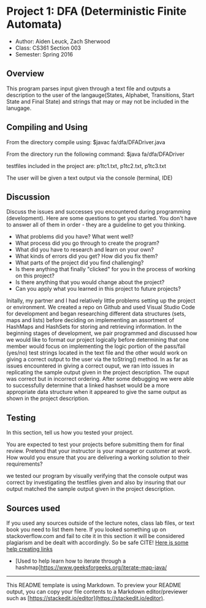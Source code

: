 # Project 1: DFA (Deterministic Finite Automata)

* Author: Aiden Leuck, Zach Sherwood
* Class: CS361 Section 003
* Semester: Spring 2016

## Overview

This program parses input given through a text file and outputs a description to the user of the langauge(States, Alphabet, Transitions, Start State and Final State) and strings that may or may not be included in the lanugage.

## Compiling and Using

From the directory compile using: $javac fa/dfa/DFADriver.java

From the directory run the following command: $java fa/dfa/DFADriver <testfile>

testfiles included in the project are: p1tc1.txt, p1tc2.txt, p1tc3.txt

The user will be given a text output via the console (terminal, IDE)

## Discussion

Discuss the issues and successes you encountered during programming
(development). Here are some questions to get you started. You don't
have to answer all of them in order - they are a guideline to get you
thinking.
  * What problems did you have? What went well?
  * What process did you go through to create the program?
  * What did you have to research and learn on your own?
  * What kinds of errors did you get? How did you fix them?
  * What parts of the project did you find challenging?
  * Is there anything that finally "clicked" for you in the process 
  of working on this project?
  * Is there anything that you would change about the project?
  * Can you apply what you learned in this project to future projects?

Initally, my partner and I had relatively little problems setting up the project or environment. We created a repo on Github and used Visual Studio Code for development and began researching different data structures (sets, maps and lists) before deciding on implementing an assortment of HashMaps and HashSets for storing and retrieving information. In the beginning stages of development, we pair programmed and discussed how we would like to format our project logically before determining that one member would focus on implementing the logic portion of the pass/fail (yes/no) test strings located in the text file and the other would work on giving a correct output to the user via the toString() method. In as far as issues encountered in giving a correct ouput, we ran into issues in replicating the sample output given in the project description. The ouput was correct but in incorrect ordering. After some debugging we were able to successfully determine that a linked hashset would be a more appropriate data structure when it appeared to give the same output as shown in the project description.

## Testing

In this section, tell us how you tested your project.

You are expected to test your projects before submitting them for
final review. Pretend that your instructor is your manager or 
customer at work. How would you ensure that you are delivering a 
working solution to their requirements?

we tested our program by visually verifying that the console output was correct by investigating the testfiles given and also by insuring that our output matched the sample output given in the project description.

## Sources used

If you used any sources outside of the lecture notes, class lab files,
or text book you need to list them here. If you looked something up on
stackoverflow.com and fail to cite it in this section it will be
considered plagiarism and be dealt with accordingly. So be safe CITE!
[Here is some help creating links](https://github.com/adam-p/markdown-here/wiki/Markdown-Cheatsheet#links)
* [Used to help learn how to iterate through a hashmap]https://www.geeksforgeeks.org/iterate-map-java/

----------
This README template is using Markdown. To preview your README output, you can copy your file contents to a Markdown editor/previewer such as [https://stackedit.io/editor](https://stackedit.io/editor).
